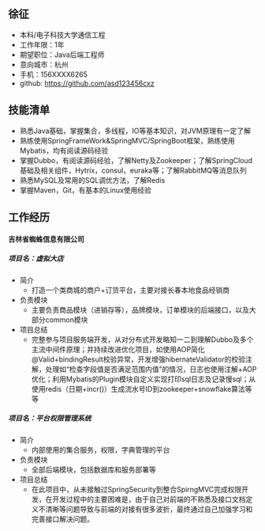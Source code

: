 

## 徐征
 - 本科/电子科技大学通信工程 
 - 工作年限：1年
 - 期望职位：Java后端工程师
 - 意向城市：杭州
 - 手机：156XXXX6265
 - github: https://github.com/asd123456cxz
## 技能清单
- 熟悉Java基础，掌握集合，多线程，IO等基本知识，对JVM原理有一定了解
- 熟练使用SpringFrameWork&SpringMVC/SpringBoot框架，熟练使用Mybatis，均有阅读源码经验
- 掌握Dubbo，有阅读源码经验，了解Netty及Zookeeper；了解SpringCloud基础及相关组件，Hytrix，consul，euraka等；了解RabbitMQ等消息队列
- 熟悉MySQL及常用的SQL调优方法，了解Redis
- 掌握Maven，Git，有基本的Linux使用经验

## 工作经历

#### **吉林省蜘蛛信息有限公司**

##### **项目名：虚拟大店**
- 简介
    - 打造一个类商城的商户+订货平台，主要对接长春本地食品经销商  
- 负责模块
    -  主要负责商品模块（进销存等），品牌模块，订单模块的后端接口，以及大部分common模块
- 项目总结
    - 完整参与项目服务端开发，从对分布式开发略知一二到理解Dubbo及多个主流中间件原理；并持续改进优化项目，如使用AOP简化@Valid+bindingResult校验异常，开发增强hibernateValidator的校验注解，处理如“检查字段值是否满足范围内值”的情况，日志也使用注解+AOP优化；利用Mybatis的Plugin模块自定义实现打印sql日志及记录慢sql；从使用redis（日期+incr()）生成流水号ID到zookeeper+snowflake算法等等

##### **项目名：平台权限管理系统**
- 简介
    - 内部使用的集合服务，权限，字典管理的平台 
- 负责模块
    - 全部后端模块，包括数据库和服务部署等  
- 项目总结
    - 在此项目中，从未接触过SpringSecurity到整合SpirngMVC完成权限开发，在开发过程中的主要困难是，由于自己对前端的不熟悉及接口文档定义不清晰等问题导致与前端的对接有很多波折，最终通过自己加强学习和完善接口解决问题。



      
